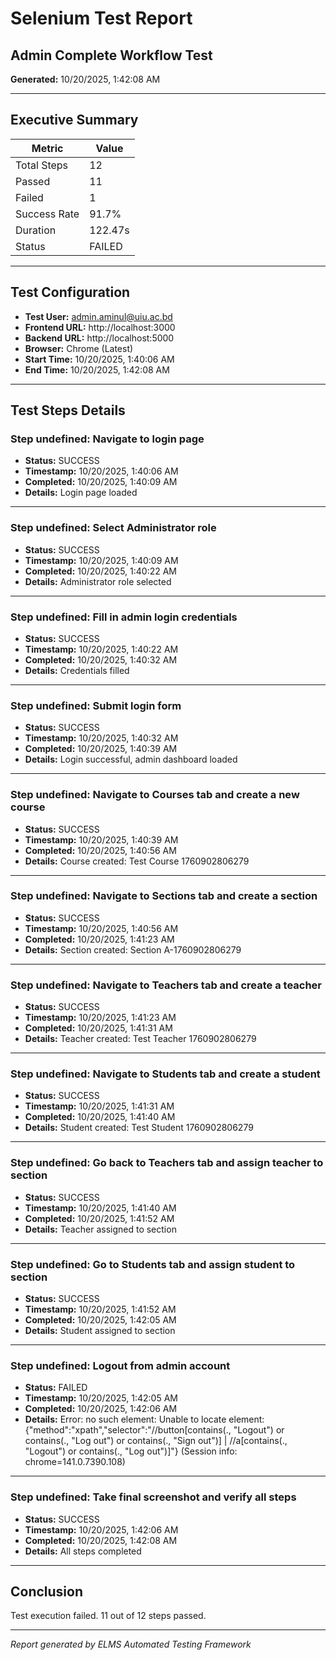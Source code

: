 # Selenium Test Report

## Admin Complete Workflow Test

**Generated:** 10/20/2025, 1:42:08 AM

---

## Executive Summary

| Metric | Value |
|--------|-------|
| Total Steps | 12 |
| Passed | 11 |
| Failed | 1 |
| Success Rate | 91.7% |
| Duration | 122.47s |
| Status | FAILED |

---

## Test Configuration

- **Test User:** admin.aminul@uiu.ac.bd
- **Frontend URL:** http://localhost:3000
- **Backend URL:** http://localhost:5000
- **Browser:** Chrome (Latest)
- **Start Time:** 10/20/2025, 1:40:06 AM
- **End Time:** 10/20/2025, 1:42:08 AM

---

## Test Steps Details


### Step undefined: Navigate to login page

- **Status:** SUCCESS
- **Timestamp:** 10/20/2025, 1:40:06 AM
- **Completed:** 10/20/2025, 1:40:09 AM
- **Details:** Login page loaded

---


### Step undefined: Select Administrator role

- **Status:** SUCCESS
- **Timestamp:** 10/20/2025, 1:40:09 AM
- **Completed:** 10/20/2025, 1:40:22 AM
- **Details:** Administrator role selected

---


### Step undefined: Fill in admin login credentials

- **Status:** SUCCESS
- **Timestamp:** 10/20/2025, 1:40:22 AM
- **Completed:** 10/20/2025, 1:40:32 AM
- **Details:** Credentials filled

---


### Step undefined: Submit login form

- **Status:** SUCCESS
- **Timestamp:** 10/20/2025, 1:40:32 AM
- **Completed:** 10/20/2025, 1:40:39 AM
- **Details:** Login successful, admin dashboard loaded

---


### Step undefined: Navigate to Courses tab and create a new course

- **Status:** SUCCESS
- **Timestamp:** 10/20/2025, 1:40:39 AM
- **Completed:** 10/20/2025, 1:40:56 AM
- **Details:** Course created: Test Course 1760902806279

---


### Step undefined: Navigate to Sections tab and create a section

- **Status:** SUCCESS
- **Timestamp:** 10/20/2025, 1:40:56 AM
- **Completed:** 10/20/2025, 1:41:23 AM
- **Details:** Section created: Section A-1760902806279

---


### Step undefined: Navigate to Teachers tab and create a teacher

- **Status:** SUCCESS
- **Timestamp:** 10/20/2025, 1:41:23 AM
- **Completed:** 10/20/2025, 1:41:31 AM
- **Details:** Teacher created: Test Teacher 1760902806279

---


### Step undefined: Navigate to Students tab and create a student

- **Status:** SUCCESS
- **Timestamp:** 10/20/2025, 1:41:31 AM
- **Completed:** 10/20/2025, 1:41:40 AM
- **Details:** Student created: Test Student 1760902806279

---


### Step undefined: Go back to Teachers tab and assign teacher to section

- **Status:** SUCCESS
- **Timestamp:** 10/20/2025, 1:41:40 AM
- **Completed:** 10/20/2025, 1:41:52 AM
- **Details:** Teacher assigned to section

---


### Step undefined: Go to Students tab and assign student to section

- **Status:** SUCCESS
- **Timestamp:** 10/20/2025, 1:41:52 AM
- **Completed:** 10/20/2025, 1:42:05 AM
- **Details:** Student assigned to section

---


### Step undefined: Logout from admin account

- **Status:** FAILED
- **Timestamp:** 10/20/2025, 1:42:05 AM
- **Completed:** 10/20/2025, 1:42:06 AM
- **Details:** Error: no such element: Unable to locate element: {"method":"xpath","selector":"//button[contains(., "Logout") or contains(., "Log out") or contains(., "Sign out")] | //a[contains(., "Logout") or contains(., "Log out")]"}
  (Session info: chrome=141.0.7390.108)

---


### Step undefined: Take final screenshot and verify all steps

- **Status:** SUCCESS
- **Timestamp:** 10/20/2025, 1:42:06 AM
- **Completed:** 10/20/2025, 1:42:08 AM
- **Details:** All steps completed

---


## Conclusion

Test execution failed. 11 out of 12 steps passed.

---

*Report generated by ELMS Automated Testing Framework*
